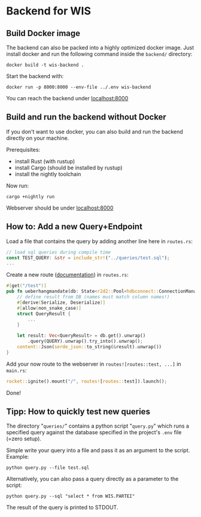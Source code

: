 Backend for WIS
=====

## Build Docker image
The backend can also be packed into a highly optimized docker image. Just install docker and run the following command inside the `backend/` directory:
```
docker build -t wis-backend .
```
Start the backend with:
```
docker run -p 8000:8000 --env-file ../.env wis-backend
```
You can reach the backend under [localhost:8000](localhost:8000)

## Build and run the backend without Docker
If you don't want to use docker, you can also build and run the backend directly on your machine.

Prerequisites:
 - install Rust (with rustup)
 - install Cargo (should be installed by rustup)
 - install the nightly toolchain

Now run:
```
cargo +nightly run
```
Webserver should be under [localhost:8000](localhost:8000)


## How to: Add a new Query+Endpoint

Load a file that contains the query by adding another line here in `routes.rs`:
```rust
// load sql queries during compile time
const TEST_QUERY: &str = include_str!("../queries/test.sql");
...
```
Create a new route ([documentation](https://github.com/SergioBenitez/Rocket)) in `routes.rs`:
```rust
#[get("/test")]
pub fn ueberhangmandate(db: State<r2d2::Pool<hdbconnect::ConnectionManager>>) -> content::Json<String> {
    // define result from DB (names must match column names!)
    #[derive(Serialize, Deserialize)]
    #[allow(non_snake_case)]
    struct QueryResult {
        ...
    }

    let result: Vec<QueryResult> = db.get().unwrap()
        .query(QUERY).unwrap().try_into().unwrap();
    content::Json(serde_json::to_string(&result).unwrap())
}
```

Add your now route to the webserver in `routes![routes::test, ...]` in `main.rs`:
```rust
rocket::ignite().mount("/", routes![routes::test]).launch();
```
Done!

## Tipp: How to quickly test new queries
The directory "`queries/`" contains a python script "`query.py`" which runs a specified query against the database specified in the project's `.env` file (=zero setup).

Simple write your query into a file and pass it as an argument to the script. Example:
```
python query.py --file test.sql
```
Alternatively, you can also pass a query directly as a parameter to the script:
```
python query.py --sql "select * from WIS.PARTEI"
```

The result of the query is printed to STDOUT.

